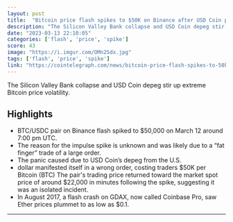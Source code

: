 ```yaml
---
layout: post
title:  "Bitcoin price flash spikes to $50K on Binance after USD Coin peg snaps"
description: "The Silicon Valley Bank collapse and USD Coin depeg stir up extreme Bitcoin price volatility."
date: "2023-03-13 22:10:05"
categories: ['flash', 'price', 'spike']
score: 43
image: "https://i.imgur.com/OMn2Sdx.jpg"
tags: ['flash', 'price', 'spike']
link: "https://cointelegraph.com/news/bitcoin-price-flash-spikes-to-50k-on-binance-after-usd-coin-peg-snaps"
---
```


The Silicon Valley Bank collapse and USD Coin depeg stir up extreme Bitcoin price volatility.

## Highlights

- BTC/USDC pair on Binance flash spiked to $50,000 on March 12 around 7:00 pm UTC.
- The reason for the impulse spike is unknown and was likely due to a “fat finger” trade of a large order.
- The panic caused due to USD Coin’s depeg from the U.S.
- dollar manifested itself in a wrong order, costing traders $50K per Bitcoin (BTC) The pair's trading price returned toward the market spot price of around $22,000 in minutes following the spike, suggesting it was an isolated incident.
- In August 2017, a flash crash on GDAX, now called Coinbase Pro, saw Ether prices plummet to as low as $0.1.

---
